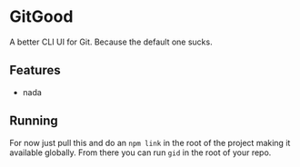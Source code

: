 # GitGood

A better CLI UI for Git. Because the default one sucks.

## Features

- nada

## Running

For now just pull this and do an `npm link` in the root of the project making it available globally.
From there you can run `gid` in the root of your repo.
